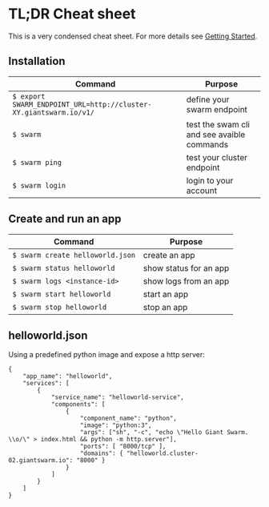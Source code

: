 # TL;DR Cheat sheet
This is a very condensed cheat sheet. For more details see [Getting Started](gettingstarted.md).

## Installation

Command       | Purpose
------------- | -------------
`$ export SWARM_ENDPOINT_URL=http://cluster-XY.giantswarm.io/v1/` | define your swarm endpoint
`$ swarm`     | test the swam cli and see avaible commands
`$ swarm ping` | test your cluster endpoint 
`$ swarm login` | login to your account 

## Create and run an app

Command                          | Purpose
------------                     | -------------
`$ swarm create helloworld.json` | create an app
`$ swarm status helloworld`      | show status for an app
`$ swarm logs <instance-id>`     | show logs from an app
`$ swarm start helloworld`       | start an app
`$ swarm stop helloworld`        | stop an app

## helloworld.json

Using a predefined python image and expose a http server:

    {
        "app_name": "helloworld",
        "services": [
            {
                "service_name": "helloworld-service",
                "components": [
                    {
                        "component_name": "python",
                        "image": "python:3",
                        "args": ["sh", "-c", "echo \"Hello Giant Swarm. \\o/\" > index.html && python -m http.server"],
                        "ports": [ "8000/tcp" ],
                        "domains": { "helloworld.cluster-02.giantswarm.io": "8000" }
                    }
                ]
            }
        ]
    }

